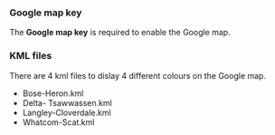 ### Google map key

The **Google map key** is required to enable the Google map.


### KML files

There are 4 kml files to dislay 4 different colours on the Google map.

- Bose-Heron.kml
- Delta- Tsawwassen.kml
- Langley-Cloverdale.kml
- Whatcom-Scat.kml